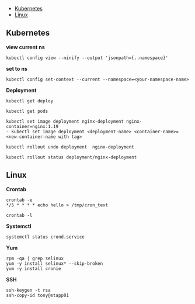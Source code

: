 

- [Kubernetes](#kubernetes)
- [Linux](#linux)



## Kubernetes

**view current ns**
```
kubectl config view --minify --output 'jsonpath={..namespace}'  
```
**set to ns**
```
kubectl config set-context --current --namespace=<your-namespace-name>
```
**Deployment**
```
kubectl get deploy

kubectl get pods

kubectl set image deployment nginx-deployment nginx-container=nginx:1.19
- kubectl set image deployment <deployment-name> <container-name>=<new-container-name with tag>

kubectl rollout undo deployment  nginx-deployment

kubectl rollout status deployment/nginx-deployment

```
## Linux

**Crontab**

```
crontab -e
*/5 * * * * echo hello > /tmp/cron_text

crontab -l

```
**Systemctl**

```
systemctl status crond.service

```

**Yum**

```
rpm -qa | grep selinux
yum -y install selinux* --skip-broken
yum -y install cronie

```

**SSH**

```
ssh-keygen -t rsa
ssh-copy-id tony@stapp01

```

